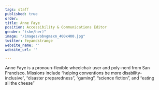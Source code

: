 ```yaml
---
tags: staff
published: true
order: 
title: Anne Faye
position: Accessibility & Communications Editor
gender: "(she/her)"
image: "/images/obvgmsxn_400x400.jpg"
twitter: feyandstrange
website_name: ''
website_url: ''

---
```

Anne Faye is a pronoun-flexible wheelchair user and poly-nerd from San Francisco. Missions include “helping conventions be more disability-inclusive”, “disaster preparedness”, “gaming”, “science fiction”, and “eating all the cheese”